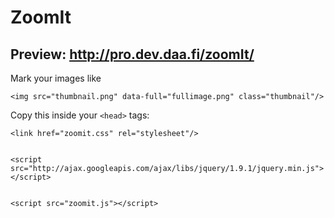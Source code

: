 ZoomIt
===

Preview: http://pro.dev.daa.fi/zoomIt/
--

Mark your images like 

`<img src="thumbnail.png" data-full="fullimage.png" class="thumbnail"/>`


Copy this inside your `<head>` tags:

	<link href="zoomit.css" rel="stylesheet"/>


	<script src="http://ajax.googleapis.com/ajax/libs/jquery/1.9.1/jquery.min.js"></script>


	<script src="zoomit.js"></script>
